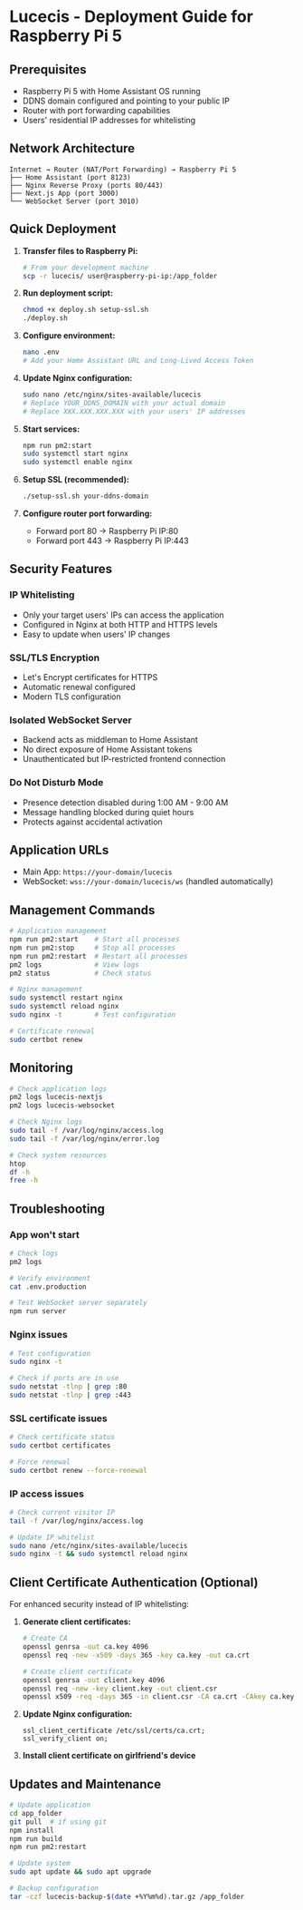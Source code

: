 # Lucecis - Deployment Guide for Raspberry Pi 5

## Prerequisites

- Raspberry Pi 5 with Home Assistant OS running
- DDNS domain configured and pointing to your public IP
- Router with port forwarding capabilities
- Users' residential IP addresses for whitelisting

## Network Architecture

```
Internet → Router (NAT/Port Forwarding) → Raspberry Pi 5
├── Home Assistant (port 8123)
├── Nginx Reverse Proxy (ports 80/443)
├── Next.js App (port 3000)
└── WebSocket Server (port 3010)
```

## Quick Deployment

1. **Transfer files to Raspberry Pi:**
   ```bash
   # From your development machine
   scp -r lucecis/ user@raspberry-pi-ip:/app_folder
   ```

2. **Run deployment script:**
   ```bash
   chmod +x deploy.sh setup-ssl.sh
   ./deploy.sh
   ```

3. **Configure environment:**
   ```bash
   nano .env
   # Add your Home Assistant URL and Long-Lived Access Token
   ```

4. **Update Nginx configuration:**
   ```bash
   sudo nano /etc/nginx/sites-available/lucecis
   # Replace YOUR_DDNS_DOMAIN with your actual domain
   # Replace XXX.XXX.XXX.XXX with your users' IP addresses
   ```

5. **Start services:**
   ```bash
   npm run pm2:start
   sudo systemctl start nginx
   sudo systemctl enable nginx
   ```

6. **Setup SSL (recommended):**
   ```bash
   ./setup-ssl.sh your-ddns-domain
   ```

7. **Configure router port forwarding:**
    - Forward port 80 → Raspberry Pi IP:80
    - Forward port 443 → Raspberry Pi IP:443

## Security Features

### IP Whitelisting

- Only your target users' IPs can access the application
- Configured in Nginx at both HTTP and HTTPS levels
- Easy to update when users' IP changes

### SSL/TLS Encryption

- Let's Encrypt certificates for HTTPS
- Automatic renewal configured
- Modern TLS configuration

### Isolated WebSocket Server

- Backend acts as middleman to Home Assistant
- No direct exposure of Home Assistant tokens
- Unauthenticated but IP-restricted frontend connection

### Do Not Disturb Mode

- Presence detection disabled during 1:00 AM - 9:00 AM
- Message handling blocked during quiet hours
- Protects against accidental activation

## Application URLs

- Main App: `https://your-domain/lucecis`
- WebSocket: `wss://your-domain/lucecis/ws` (handled automatically)

## Management Commands

```bash
# Application management
npm run pm2:start    # Start all processes
npm run pm2:stop     # Stop all processes
npm run pm2:restart  # Restart all processes
pm2 logs             # View logs
pm2 status           # Check status

# Nginx management
sudo systemctl restart nginx
sudo systemctl reload nginx
sudo nginx -t        # Test configuration

# Certificate renewal
sudo certbot renew
```

## Monitoring

```bash
# Check application logs
pm2 logs lucecis-nextjs
pm2 logs lucecis-websocket

# Check Nginx logs
sudo tail -f /var/log/nginx/access.log
sudo tail -f /var/log/nginx/error.log

# Check system resources
htop
df -h
free -h
```

## Troubleshooting

### App won't start

```bash
# Check logs
pm2 logs

# Verify environment
cat .env.production

# Test WebSocket server separately
npm run server
```

### Nginx issues

```bash
# Test configuration
sudo nginx -t

# Check if ports are in use
sudo netstat -tlnp | grep :80
sudo netstat -tlnp | grep :443
```

### SSL certificate issues

```bash
# Check certificate status
sudo certbot certificates

# Force renewal
sudo certbot renew --force-renewal
```

### IP access issues

```bash
# Check current visitor IP
tail -f /var/log/nginx/access.log

# Update IP whitelist
sudo nano /etc/nginx/sites-available/lucecis
sudo nginx -t && sudo systemctl reload nginx
```

## Client Certificate Authentication (Optional)

For enhanced security instead of IP whitelisting:

1. **Generate client certificates:**
   ```bash
   # Create CA
   openssl genrsa -out ca.key 4096
   openssl req -new -x509 -days 365 -key ca.key -out ca.crt
   
   # Create client certificate
   openssl genrsa -out client.key 4096
   openssl req -new -key client.key -out client.csr
   openssl x509 -req -days 365 -in client.csr -CA ca.crt -CAkey ca.key -out client.crt
   ```

2. **Update Nginx configuration:**
   ```nginx
   ssl_client_certificate /etc/ssl/certs/ca.crt;
   ssl_verify_client on;
   ```

3. **Install client certificate on girlfriend's device**

## Updates and Maintenance

```bash
# Update application
cd app_folder
git pull  # if using git
npm install
npm run build
npm run pm2:restart

# Update system
sudo apt update && sudo apt upgrade

# Backup configuration
tar -czf lucecis-backup-$(date +%Y%m%d).tar.gz /app_folder
```
